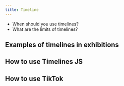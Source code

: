 ```yaml
---
title: Timeline
---
```


- When should you use timelines?
- What are the limits of timelines?

## Examples of timelines in exhibitions

## How to use Timelines JS

## How to use TikTok
